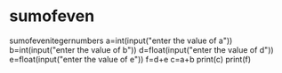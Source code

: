 # sumofeven
sumofevenitegernumbers
a=int(input("enter the value of a"))
b=int(input("enter the value of b"))
d=float(input("enter the value of d"))
e=float(input("enter the value of e"))
f=d+e
c=a+b
print(c)
print(f)
